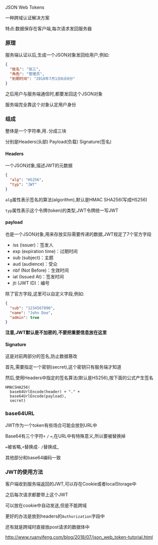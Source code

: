 JSON Web Tokens

一种跨域认证解决方案

特点:数据保存在客户端,每次请求发回服务器

### 原理

服务端认证以后,生成一个JSON对象发回给用户,例如:

```json	
{
  "姓名": "张三",
  "角色": "管理员",
  "到期时间": "2018年7月1日0点0分"
}
```

之后用户与服务端通信时,都要发回这个JSON对象

服务端完全靠这个对象认定用户身份

### 组成

整体是一个字符串,用`.`分成三块

分别是Headers(头部) Payload(负载) Signature(签名)

#### Headers

一个JSON对象,描述JWT的元数据

```JSON
{
  "alg": "HS256",
  "typ": "JWT"
}
```

`alg`属性表示签名的算法(algorithm),默认是HMAC SHA256(写成HS256)

`typ`属性表示这个令牌(token)的类型,JWT令牌统一写JWT

#### payload

也是一个JSON对象,用来存放实际需要传递的数据,JWT规定了7个官方字段

- iss (issuer)：签发人
- exp (expiration time)：过期时间
- sub (subject)：主题
- aud (audience)：受众
- nbf (Not Before)：生效时间
- iat (Issued At)：签发时间
- jti (JWT ID)：编号

除了官方字段,这里可以自定义字段,例如:

```json
{
  "sub": "1234567890",
  "name": "John Doe",
  "admin": true
}
```

**注意,JWT默认是不加密的,不要把重要信息放在这里**

#### Signature

这是对前两部分的签名,防止数据篡改

首先,需要指定一个密钥(secret),这个密钥只有服务端才知道

然后,使用Headers中指定的签名算法(默认是HS256),按下面的公式产生签名

```
HMACSHA256(
  base64UrlEncode(header) + "." +
  base64UrlEncode(payload),
  secret)
```

### base64URL

JWT作为一个token有些场合可能会放到URL中

Base64有三个字符`+` `/` `=`,在URL中有特殊意义,所以要被替换掉

`=`被省略,`+`替换成`-` `/`替换成_

其他部分和base64编码一致

### JWT的使用方法

客户端收到服务端返回的JWT,可以存在Cookie或者localStorage中

之后每次请求都要带上这个JWT

可以放在cookie中自动发送,但是不能跨域

更好的办法是放到headers的`Authorization`字段中

还有就是跨域时直接放post请求的数据体中







http://www.ruanyifeng.com/blog/2018/07/json_web_token-tutorial.html